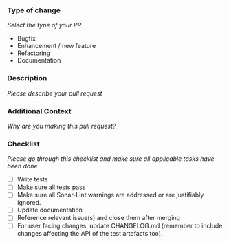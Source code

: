 ### Type of change

_Select the type of your PR_

- Bugfix
- Enhancement / new feature
- Refactoring
- Documentation

### Description

_Please describe your pull request_

### Additional Context

_Why are you making this pull request?_

### Checklist

_Please go through this checklist and make sure all applicable tasks have been done_

- [ ] Write tests
- [ ] Make sure all tests pass
- [ ] Make sure all Sonar-Lint warnings are addressed or are justifiably ignored.
- [ ] Update documentation
- [ ] Reference relevant issue(s) and close them after merging
- [ ] For user facing changes, update CHANGELOG.md (remember to include changes affecting the API of the test artefacts too).
